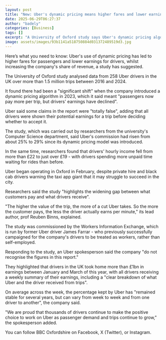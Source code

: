 ```yaml
---
layout: post
title: "New: Uber's dynamic pricing means higher fares and lower earnings for drivers, study finds"
date: 2025-06-29T06:27:37
author: "badely"
categories: [Business]
tags: []
excerpt: "A University of Oxford study says Uber's dynamic pricing algorithm has seen drivers income decrease."
image: assets/images/93b1141a518750884d031372489519d3.jpg
---
```


Here’s what you need to know: Uber's use of dynamic pricing has led to higher fares for passengers and lower earnings for drivers, whilst increasing the company's share of revenue, a study has suggested.

The University of Oxford study analysed data from 258 Uber drivers in the UK over more than 1.5 million trips between 2016 and 2024.

It found there had been a "significant shift" when the company introduced a dynamic pricing algorithm in 2023, which it said meant "passengers now pay more per trip, but drivers' earnings have declined".

Uber said some claims in the report were "totally false", adding that all drivers were shown their potential earnings for a trip before deciding whether to accept it.

The study, which was carried out by researchers from the university's Computer Science department, said Uber's commission had risen from about 25% to 29% since its dynamic pricing model was introduced.

In the same time, researchers found that drivers' hourly income fell from more than £22 to just over £19 - with drivers spending more unpaid time waiting for rides than before.

Uber began operating in Oxford in February, despite private hire and black cab drivers warning the taxi app giant that it may struggle to succeed in the city.

Researchers said the study "highlights the widening gap between what customers pay and what drivers receive".

"The higher the value of the trip, the more of a cut Uber takes. So the more the customer pays, the less the driver actually earns per minute," its lead author, prof Reuben Binns, explained.

The study was commissioned by the Workers Information Exchange, which is run by former Uber driver James Farrar - who previously successfully campaigned for the company's drivers to be treated as workers, rather than self-employed.

Responding to the study, an Uber spokesperson said the company "do not recognise the figures in this report."

They highlighted that drivers in the UK took home more than £1bn in earnings between January and March of this year, with all drivers receiving a weekly summary of their earnings, including a "clear breakdown of what Uber and the driver received from trips".

On average across the week, the percentage kept by Uber has "remained stable for several years, but can vary from week to week and from one driver to another", the company said.

"We are proud that thousands of drivers continue to make the positive choice to work on Uber as passenger demand and trips continue to grow," the spokesperson added.

You can follow BBC Oxfordshire on Facebook, X (Twitter), or Instagram. 

